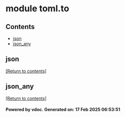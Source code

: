 # module toml.to


## Contents
- [json](#json)
- [json_any](#json_any)

## json
[[Return to contents]](#Contents)

## json_any
[[Return to contents]](#Contents)

#### Powered by vdoc. Generated on: 17 Feb 2025 06:53:51
